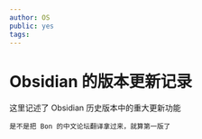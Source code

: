 ```yaml
---
author: OS
public: yes
tags: 
---
```

# Obsidian 的版本更新记录

这里记述了 Obsidian 历史版本中的重大更新功能

```
是不是把 Bon 的中文论坛翻译拿过来，就算第一版了
```